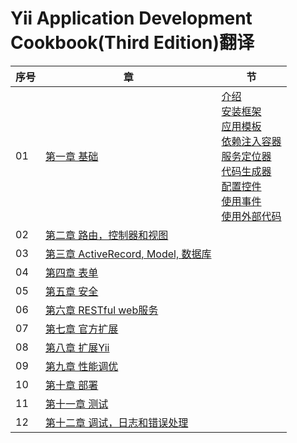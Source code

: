 # Yii Application Development Cookbook(Third Edition)翻译

| 序号 | 章 | 节 |
|--|--|--|
| 01 | [第一章 基础](chapters/chapter-01/chapter-01.md) | [介绍](chapters/chapter-01/chapter-01.md#介绍) <br /> [安装框架](chapters/chapter-01/chapter-01.md#安装框架) <br /> [应用模板](chapters/chapter-01/chapter-01.md#应用模板) <br /> [依赖注入容器](chapters/chapter-01/chapter-01.md#依赖注入容器) <br /> [服务定位器](chapters/chapter-01/chapter-01.md#服务定位器) <br /> [代码生成器](chapters/chapter-01/chapter-01.md#代码生成器) <br /> [配置控件](chapters/chapter-01/chapter-01.md#配置控件) <br /> [使用事件](chapters/chapter-01/chapter-01.md#使用事件) <br /> [使用外部代码](chapters/chapter-01/chapter-01.md#使用外部代码) |
| 02 | [第二章 路由，控制器和视图](chapters/chapter-02/chapter-02.md) |  |
| 03 | [第三章 ActiveRecord, Model, 数据库](chapters/chapter-03/chapter-03.md) | |
| 04 | [第四章 表单](chapters/chapter-04/chapter-04.md) | |
| 05 | [第五章 安全](chapters/chapter-05/chapter-05.md) | |
| 06 | [第六章 RESTful web服务](chapters/chapter-06/chapter-06.md) | |
| 07 | [第七章 官方扩展](chapters/chapter-07/chapter-07.md) | |
| 08 | [第八章 扩展Yii](chapters/chapter-08/chapter-08.md)| |
| 09 | [第九章 性能调优](chapters/chapter-09/chapter-09.md)| |
| 10 | [第十章 部署](chapters/chapter-10/chapter-10.md)| |
| 11 | [第十一章 测试](chapters/chapter-11/chapter-11.md)| |
| 12 | [第十二章 调试，日志和错误处理](chapters/chapter-12/chapter-12.md)| |
